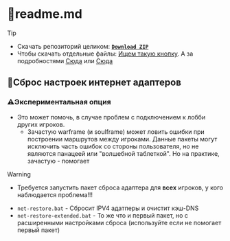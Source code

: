 # 📕readme.md

>[!tip]
> - Скачать репозиторий целиком: [**`Download ZIP`**](https://github.com/N3M1X10/warframe-batch-tools/archive/refs/heads/master.zip)
> - Чтобы скачать отдельные файлы: [Ищем такую кнопку](https://github.com/user-attachments/assets/c0169211-4266-4d54-b594-22e762d0938b). А за подробностями [Сюда](https://docs.github.com/ru/get-started/start-your-journey/downloading-files-from-github) или [Сюда](https://blog.skillfactory.ru/kak-skachivat-s-github/)

## 🔁Сброс настроек интернет адаптеров
### ⚠️Экспериментальная опция
- Это может помочь, в случае проблем с подключением к лобби других игроков.
  - Зачастую warframe (и soulframe) может ловить ошибки при построении маршрутов между игроками. Данные пакеты могут исключить часть ошибок со стороны пользователя, но не являются панацеей или "волшебной таблеткой". Но на практике, зачастую - помогает

>[!warning]
> - Требуется запустить пакет сброса адаптера для **всех** игроков, у кого наблюдается проблема!!!

- `net-restore.bat` - Сбросит IPV4 адатперы и очистит кэш-DNS
- `net-restore-extended.bat` - То же что и первый пакет, но с расширенными настройками сброса (используйте если не помогает первый пакет)